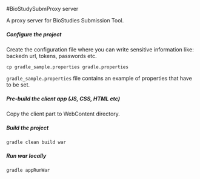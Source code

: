 #BioStudySubmProxy server

A proxy server for BioStudies Submission Tool. 

##### Configure the project

Create the configuration file  where you can write sensitive information like: backedn url, tokens, passwords etc. 

```
cp gradle_sample.properties gradle.properties

```

`gradle_sample.properties` file contains an example of properties that have to be set.

##### Pre-build the client app (JS, CSS, HTML etc)
Copy the client part to WebContent directory. 

##### Build the project

```
gradle clean build war
```

##### Run war locally

```
gradle appRunWar
```

